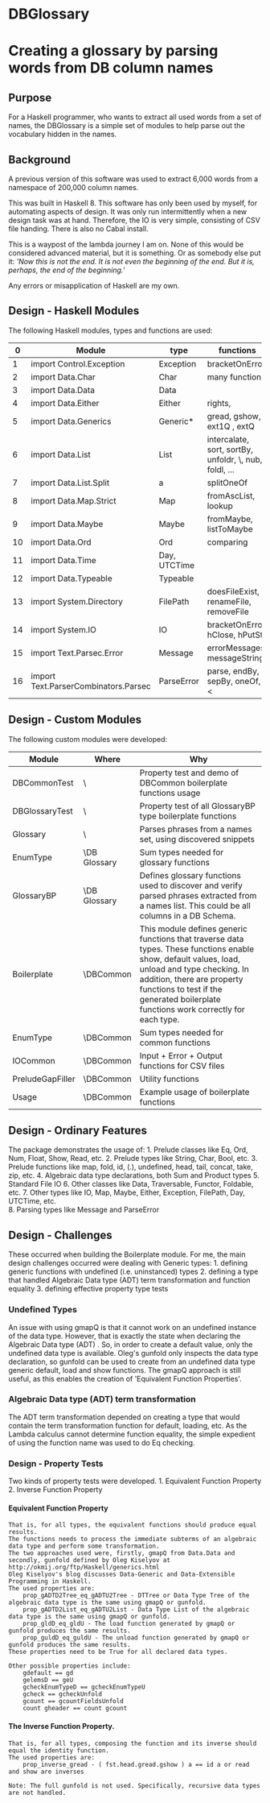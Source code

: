 # DBGlossary


# Creating a glossary by parsing words from DB column names 

## Purpose 

For a Haskell programmer, who wants to extract all used words from a set of names, the DBGlossary is a simple set of modules to help parse out the vocabulary hidden in the names. 

## Background 

A previous version of this software was used to extract 6,000 words from a namespace of 200,000 column names. 

This was built in Haskell 8. This software has only been used by myself, for automating aspects of design. It was only run intermittently when a new design task was at hand. Therefore, the IO is very simple, consisting of CSV file handing. There is also no Cabal install.  

This is a waypost of the lambda journey I am on. None of this would be considered advanced material, but it is something. Or as somebody else put it: 
_'Now this is not the end. It is not even the beginning of the end. But it is, perhaps, the end of the beginning.'_ 

Any errors or misapplication of Haskell are my own. 

## Design - Haskell Modules 

The following Haskell modules, types and functions are used: 

0	 | 	Module	 | 	type	 | 	functions
 --	 | 	 --------	 | 	 ----	 | 	 ---------
1	 | 	import Control.Exception	 | 	Exception	 | 	bracketOnError
2	 | 	import Data.Char	 | 	Char	 | 	many functions 
3	 | 	import Data.Data	 | 	Data	 | 	
4	 | 	import Data.Either	 | 	Either	 | 	rights, 
5	 | 	import Data.Generics	 | 	Generic* 	 | 	gread, gshow, ext1Q , extQ
6	 | 	import Data.List	 | 	List	 | 	intercalate, sort, sortBy, unfoldr, \\, nub, foldl, ... 
7	 | 	import Data.List.Split	 | 	a	 | 	splitOneOf
8	 | 	import Data.Map.Strict	 | 	Map	 | 	fromAscList, lookup
9	 | 	import Data.Maybe	 | 	Maybe	 | 	fromMaybe, listToMaybe 
10	 | 	import Data.Ord	 | 	Ord	 | 	comparing
11	 | 	import Data.Time	 | 	Day, UTCTime 	 | 	
12	 | 	import Data.Typeable	 | 	Typeable	 | 	
13	 | 	import System.Directory	 | 	FilePath	 | 	doesFileExist, renameFile, removeFile
14	 | 	import System.IO	 | 	IO	 | 	bracketOnError, hClose, hPutStr
15	 | 	import Text.Parsec.Error	 | 	Message	 | 	errorMessages, messageString 
16	 | 	import Text.ParserCombinators.Parsec	 | 	ParseError	 | 	parse, endBy, sepBy, oneOf, <|>, noneOf, many, <?>, try

## Design - Custom Modules 

The following custom modules were developed: 

Module	 | 	Where 	 | 	Why
 --------	 | 	 --------	 | 	 ----
DBCommonTest	 | 	\	 | 	Property test and demo of DBCommon boilerplate functions usage 
DBGlossaryTest	 | 	\	 | 	Property test of all GlossaryBP type boilerplate functions 
Glossary	 | 	\	 | 	Parses phrases from a names set, using discovered snippets 
EnumType	 | 	\DB Glossary	 | 	Sum types needed for glossary functions
GlossaryBP	 | 	\DB Glossary	 | 	Defines glossary functions used to discover and verify parsed phrases extracted from a names list. This could be all columns in a DB Schema.
Boilerplate	 | 	\DBCommon	 | 	This module defines generic functions that traverse data types. These functions enable show, default values, load, unload and type checking. In addition, there are property functions to test if the generated boilerplate functions work correctly for each type.
EnumType	 | 	\DBCommon	 | 	Sum types needed for common functions
IOCommon	 | 	\DBCommon	 | 	Input + Error + Output functions for CSV files 
PreludeGapFiller	 | 	\DBCommon	 | 	Utility functions
Usage	 | 	\DBCommon	 | 	Example usage of boilerplate functions


## Design - Ordinary Features 

The package demonstrates the usage of: 
	1. Prelude classes like Eq, Ord, Num, Float, Show, Read, etc. 
	2. Prelude types like String, Char, Bool, etc. 
	3. Prelude functions like map, fold, id, (.), undefined, head, tail, concat, take, zip, etc. 
	4. Algebraic data type declarations, both Sum and Product types 
	5. Standard File IO 
	6. Other classes like Data, Traversable, Functor, Foldable, etc.
	7. Other types like IO, Map, Maybe, Either, Exception, FilePath, Day, UTCTime, etc. 	
	8. Parsing types like Message and ParseError 

## Design - Challenges

These occurred when building the Boilerplate module. 
For me, the main design challenges occurred were dealing with Generic types: 
	1. defining generic functions with undefined (i.e. uninstanced) types 
	2. defining a type that handled Algebraic Data type (ADT) term transformation and function equality 
	3. defining effective property type tests 
	
### Undefined Types 

An issue with using gmapQ is that it cannot work on an undefined instance of the data type. 
However, that is exactly the state when declaring the Algebraic Data type (ADT) . 
So, in order to create a default value, only the undefined data type is available. 
Oleg's gunfold only inspects the data type declaration, so gunfold can be used to create from an undefined data type generic default, load and show functions. 
The gmapQ approach is still useful, as this enables the creation of 'Equivalent Function Properties'. 

### Algebraic Data type (ADT) term transformation 

The ADT term transformation depended on creating a type that would contain the term transformation function for default, loading, etc. 
As the Lambda calculus cannot determine function equality, the simple expedient of using the function name was used to do Eq checking. 

### Design - Property Tests 

Two kinds of property tests were developed. 
    1. Equivalent Function Property
	2. Inverse Function Property 
	
#### Equivalent Function Property	
    That is, for all types, the equivalent functions should produce equal results.  
    The functions needs to process the immediate subterms of an algebraic data type and perform some transformation. 
    The two approaches used were, firstly, gmapQ from Data.Data and secondly, gunfold defined by Oleg Kiselyov at http://okmij.org/ftp/Haskell/generics.html 
    Oleg Kiselyov's blog discusses Data-Generic and Data-Extensible Programming in Haskell. 
    The used properties are: 
        prop_gADTD2Tree_eq_gADTU2Tree - DTTree or Data Type Tree of the algebraic data type is the same using gmapQ or gunfold. 
        prop_gADTD2List_eq_gADTU2List - Data Type List of the algebraic data type is the same using gmapQ or gunfold. 
        prop_gldD_eq_gldU - The load function generated by gmapQ or gunfold produces the same results. 
        prop_guldD_eq_guldU - The unload function generated by gmapQ or gunfold produces the same results. 
    These properties need to be True for all declared data types. 
    
    Other possible properties include: 
        gdefault == gd 
        gelemsD == geU 
        gcheckEnumTypeD == gcheckEnumTypeU  
        gcheck == gcheckUnfold         
        gcount == gcountFieldsUnfold 
        count gheader == count gcount 

#### The Inverse Function Property. 
	That is, for all types, composing the function and its inverse should equal the identity function.  
    The used properties are: 
        prop_inverse_gread - ( fst.head.gread.gshow ) a == id a or read and show are inverses 

	Note: The full gunfold is not used. Specifically, recursive data types are not handled.
 
